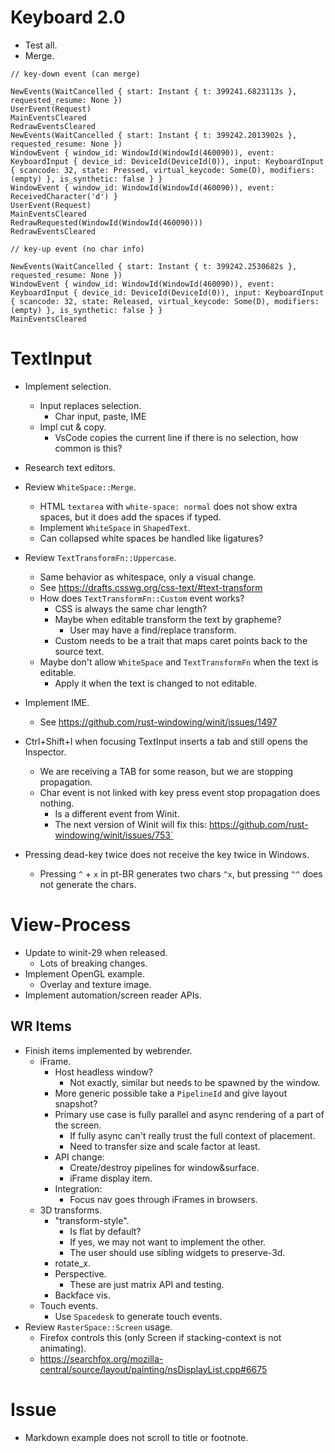 # Keyboard 2.0

* Test all.
* Merge.

```
// key-down event (can merge)

NewEvents(WaitCancelled { start: Instant { t: 399241.6823113s }, requested_resume: None })
UserEvent(Request)
MainEventsCleared
RedrawEventsCleared
NewEvents(WaitCancelled { start: Instant { t: 399242.2013902s }, requested_resume: None })
WindowEvent { window_id: WindowId(WindowId(460090)), event: KeyboardInput { device_id: DeviceId(DeviceId(0)), input: KeyboardInput { scancode: 32, state: Pressed, virtual_keycode: Some(D), modifiers: (empty) }, is_synthetic: false } }
WindowEvent { window_id: WindowId(WindowId(460090)), event: ReceivedCharacter('d') }
UserEvent(Request)
MainEventsCleared
RedrawRequested(WindowId(WindowId(460090)))
RedrawEventsCleared

// key-up event (no char info)

NewEvents(WaitCancelled { start: Instant { t: 399242.2530682s }, requested_resume: None })
WindowEvent { window_id: WindowId(WindowId(460090)), event: KeyboardInput { device_id: DeviceId(DeviceId(0)), input: KeyboardInput { scancode: 32, state: Released, virtual_keycode: Some(D), modifiers: (empty) }, is_synthetic: false } }
MainEventsCleared

```

# TextInput

* Implement selection.
    - Input replaces selection.
        - Char input, paste, IME
    - Impl cut & copy.
        - VsCode copies the current line if there is no selection, how common is this?
* Research text editors.

* Review `WhiteSpace::Merge`.
    - HTML `textarea` with `white-space: normal` does not show extra spaces, but it does add the spaces if typed.
    - Implement `WhiteSpace` in `ShapedText`.
    - Can collapsed white spaces be handled like ligatures?
* Review `TextTransformFn::Uppercase`.
    - Same behavior as whitespace, only a visual change.
    - See https://drafts.csswg.org/css-text/#text-transform
    - How does `TextTransformFn::Custom` event works?
        - CSS is always the same char length?
        - Maybe when editable transform the text by grapheme?
            - User may have a find/replace transform.
        - Custom needs to be a trait that maps caret points back to the source text.
    - Maybe don't allow `WhiteSpace` and `TextTransformFn` when the text is editable.
        - Apply it when the text is changed to not editable.

* Implement IME.
    - See https://github.com/rust-windowing/winit/issues/1497

* Ctrl+Shift+I when focusing TextInput inserts a tab and still opens the Inspector.
    - We are receiving a TAB for some reason, but we are stopping propagation.
    - Char event is not linked with key press event stop propagation does nothing.
        - Is a different event from Winit.
        - The next version of Winit will fix this: https://github.com/rust-windowing/winit/issues/753´
* Pressing dead-key twice does not receive the key twice in Windows.
    - Pressing `^` + `x` in pt-BR generates two chars `^x`, but pressing `^^` does not generate the chars.

# View-Process

* Update to winit-29 when released.
    - Lots of breaking changes.
* Implement OpenGL example.
    - Overlay and texture image.
* Implement automation/screen reader APIs.


## WR Items

* Finish items implemented by webrender.
    - iFrame.
        - Host headless window?
            - Not exactly, similar but needs to be spawned by the window.
        - More generic possible take a `PipelineId` and give layout snapshot?
        - Primary use case is fully parallel and async rendering of a part of the screen.
            - If fully async can't really trust the full context of placement.
            - Need to transfer size and scale factor at least.
        - API change:
            - Create/destroy pipelines for window&surface.
            - iFrame display item.
        - Integration:
            - Focus nav goes through iFrames in browsers.
    - 3D transforms.
        - "transform-style".
            - Is flat by default?
            - If yes, we may not want to implement the other.
            - The user should use sibling widgets to preserve-3d.
        - rotate_x.
        - Perspective.
            - These are just matrix API and testing.
        - Backface vis.
    - Touch events.
        - Use `Spacedesk` to generate touch events.
* Review `RasterSpace::Screen` usage.
    - Firefox controls this (only Screen if stacking-context is not animating).
    - https://searchfox.org/mozilla-central/source/layout/painting/nsDisplayList.cpp#6675

# Issue

* Markdown example does not scroll to title or footnote.